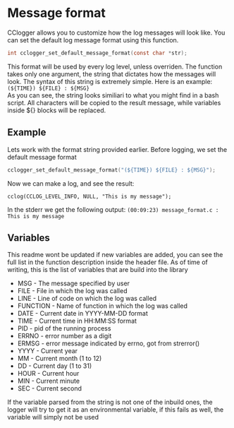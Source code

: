 # Message format

CClogger allows you to customize how the log messages will look like. You can set the default log message format using this function. 
```c
int cclogger_set_default_message_format(const char *str);
```
This format will be used by every log level, unless overriden.
The function takes only one argument, the string that dictates how the messages will look.
The syntax of this string is extremely simple. Here is an example:\
`(${TIME}) ${FILE} : ${MSG}`\
As you can see, the string looks similiari to what you might find in a bash script. All characters will be copied to the result message, while variables inside ${} blocks will be replaced.

## Example
Lets work with the format string provided earlier. Before logging, we set the default message format
```c
cclogger_set_default_message_format("(${TIME}) ${FILE} : ${MSG}");
```
Now we can make a log, and see the result:
```
cclog(CCLOG_LEVEL_INFO, NULL, "This is my message");
```
In the stderr we get the following output: `(00:09:23) message_format.c : This is my message`

## Variables
This readme wont be updated if new variables are added, you can see the full list in the function description inside the header file. As of time of writing, this is the list of variables that are build into the library
* MSG - The message specified by user
* FILE - File in which the log was called
* LINE - Line of code on which the log was called
* FUNCTION - Name of function in which the log was called
* DATE - Current date in YYYY-MM-DD format
* TIME - Current time in HH:MM:SS format
* PID - pid of the running process
* ERRNO - error number as a digit
* ERMSG - error message indicated by errno, got from strerror()
* YYYY - Current year
* MM - Current month (1 to 12)
* DD - Current day (1 to 31)
* HOUR - Current hour
* MIN - Current minute
* SEC - Current second

If the variable parsed from the string is not one of the inbuild ones, the logger will try to get it as an environmental variable, if this fails as well, the variable will simply not be used

